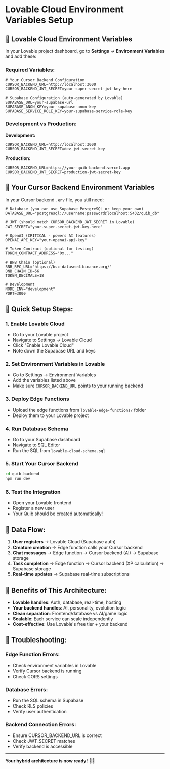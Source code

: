 # Lovable Cloud Environment Variables Setup

## 🔧 **Lovable Cloud Environment Variables**

In your Lovable project dashboard, go to **Settings** → **Environment Variables** and add these:

### **Required Variables:**

```env
# Your Cursor Backend Configuration
CURSOR_BACKEND_URL=http://localhost:3000
CURSOR_BACKEND_JWT_SECRET=your-super-secret-jwt-key-here

# Supabase Configuration (auto-generated by Lovable)
SUPABASE_URL=your-supabase-url
SUPABASE_ANON_KEY=your-supabase-anon-key
SUPABASE_SERVICE_ROLE_KEY=your-supabase-service-role-key
```

### **Development vs Production:**

**Development:**
```env
CURSOR_BACKEND_URL=http://localhost:3000
CURSOR_BACKEND_JWT_SECRET=dev-jwt-secret-key
```

**Production:**
```env
CURSOR_BACKEND_URL=https://your-quib-backend.vercel.app
CURSOR_BACKEND_JWT_SECRET=production-jwt-secret-key
```

## 🔐 **Your Cursor Backend Environment Variables**

In your Cursor backend `.env` file, you still need:

```env
# Database (you can use Supabase PostgreSQL or keep your own)
DATABASE_URL="postgresql://username:password@localhost:5432/quib_db"

# JWT (should match CURSOR_BACKEND_JWT_SECRET in Lovable)
JWT_SECRET="your-super-secret-jwt-key-here"

# OpenAI (CRITICAL - powers AI features)
OPENAI_API_KEY="your-openai-api-key"

# Token Contract (optional for testing)
TOKEN_CONTRACT_ADDRESS="0x..."

# BNB Chain (optional)
BNB_RPC_URL="https://bsc-dataseed.binance.org/"
BNB_CHAIN_ID=56
TOKEN_DECIMALS=18

# Development
NODE_ENV="development"
PORT=3000
```

## 🚀 **Quick Setup Steps:**

### **1. Enable Lovable Cloud**
- Go to your Lovable project
- Navigate to Settings → Lovable Cloud
- Click "Enable Lovable Cloud"
- Note down the Supabase URL and keys

### **2. Set Environment Variables in Lovable**
- Go to Settings → Environment Variables
- Add the variables listed above
- Make sure `CURSOR_BACKEND_URL` points to your running backend

### **3. Deploy Edge Functions**
- Upload the edge functions from `lovable-edge-functions/` folder
- Deploy them to your Lovable project

### **4. Run Database Schema**
- Go to your Supabase dashboard
- Navigate to SQL Editor
- Run the SQL from `lovable-cloud-schema.sql`

### **5. Start Your Cursor Backend**
```bash
cd quib-backend
npm run dev
```

### **6. Test the Integration**
- Open your Lovable frontend
- Register a new user
- Your Quib should be created automatically!

## 🔄 **Data Flow:**

1. **User registers** → Lovable Cloud (Supabase auth)
2. **Creature creation** → Edge function calls your Cursor backend
3. **Chat messages** → Edge function → Cursor backend (AI) → Supabase storage
4. **Task completion** → Edge function → Cursor backend (XP calculation) → Supabase storage
5. **Real-time updates** → Supabase real-time subscriptions

## 🎯 **Benefits of This Architecture:**

- **Lovable handles**: Auth, database, real-time, hosting
- **Your backend handles**: AI, personality, evolution logic
- **Clean separation**: Frontend/database vs AI/game logic
- **Scalable**: Each service can scale independently
- **Cost-effective**: Use Lovable's free tier + your backend

## 🐛 **Troubleshooting:**

### **Edge Function Errors:**
- Check environment variables in Lovable
- Verify Cursor backend is running
- Check CORS settings

### **Database Errors:**
- Run the SQL schema in Supabase
- Check RLS policies
- Verify user authentication

### **Backend Connection Errors:**
- Ensure CURSOR_BACKEND_URL is correct
- Check JWT_SECRET matches
- Verify backend is accessible

---

**Your hybrid architecture is now ready!** 🐉✨
